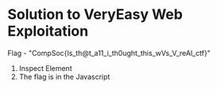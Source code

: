 # Solution to VeryEasy Web Exploitation 
Flag - "CompSoc{Is_th@t_a11_i_th0ught_this_wVs_V_reAl_ctf}"

1. Inspect Element
2. The flag is in the Javascript